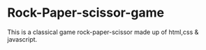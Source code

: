 # Rock-Paper-scissor-game
This is a classical game rock-paper-scissor made up of html,css &amp; javascript.
